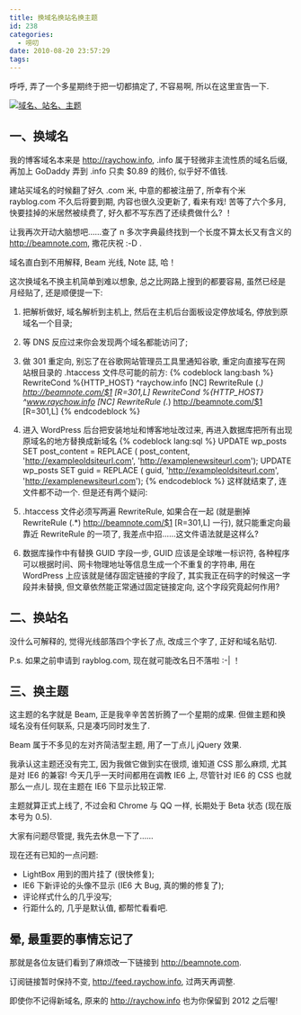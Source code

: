 ```yaml
---
title: 换域名换站名换主题
id: 238
categories:
  - 唠叨
date: 2010-08-20 23:57:29
tags:
---
```


呼呼, 弄了一个多星期终于把一切都搞定了, 不容易啊, 所以在这里宣告一下.

[![域名、站名、主题](//img.beamnote.com/2010/domain-name-theme.png)](//img.beamnote.com/2010/domain-name-theme.png)<!-- more -->

## 一、换域名

我的博客域名本来是 http://raychow.info, .info 属于轻微非主流性质的域名后缀, 再加上 GoDaddy 弄到 .info 只卖 $0.89 的贱价, 似乎好不值钱.

建站买域名的时候翻了好久 .com 米, 中意的都被注册了, 所幸有个米 rayblog.com 不久后将要到期, 内容也很久没更新了, 看来有戏\! 苦等了六个多月, 快要挂掉的米居然被续费了, 好久都不写东西了还续费做什么? ！

让我再次开动大脑想吧……查了 n 多次字典最终找到一个长度不算太长又有含义的 http://beamnote.com, 撒花庆祝 :-D .

域名直白到不用解释, Beam 光线, Note 誌, 哈！

这次换域名不换主机简单到难以想象, 总之比网路上搜到的都要容易, 虽然已经是月经贴了, 还是顺便提一下:

1. 把解析做好, 域名解析到主机上, 然后在主机后台面板设定停放域名, 停放到原域名一个目录;
2. 等 DNS 反应过来你会发现两个域名都能访问了;
3. 做 301 重定向, 别忘了在谷歌网站管理员工具里通知谷歌, 重定向直接写在网站根目录的 .htaccess 文件尽可能的前方:
{% codeblock lang:bash %}
RewriteCond %{HTTP_HOST} ^raychow.info [NC]
RewriteRule (.*) http://beamnote.com/$1 [R=301,L]
RewriteCond %{HTTP_HOST} ^www.raychow.info [NC]
RewriteRule (.*) http://beamnote.com/$1 [R=301,L]
{% endcodeblock %}

4. 进入 WordPress 后台把安装地址和博客地址改过来, 再进入数据库把所有出现原域名的地方替换成新域名
{% codeblock lang:sql %}
UPDATE wp_posts SET post_content = REPLACE (
    post_content,
    'http://exampleoldsiteurl.com',
    'http://examplenewsiteurl.com');
UPDATE wp_posts SET guid = REPLACE (
    guid,
    'http://exampleoldsiteurl.com',
    'http://examplenewsiteurl.com');
{% endcodeblock %}
这样就结束了, 连文件都不动一个. 但是还有两个疑问:

1. .htaccess 文件必须写两遍 RewriteRule, 如果合在一起 (就是删掉 RewriteRule (.*) http://beamnote.com/$1 [R=301,L] 一行), 就只能重定向最靠近 RewriteRule 的一项了, 我差点中招……这文件语法就是这样么?
2. 数据库操作中有替换 GUID 字段一步, GUID 应该是全球唯一标识符, 各种程序可以根据时间、网卡物理地址等信息生成一个不重复的字符串, 用在 WordPress 上应该就是储存固定链接的字段了, 其实我正在码字的时候这一字段并未替换, 但文章依然能正常通过固定链接定向, 这个字段究竟起何作用?

## 二、换站名

没什么可解释的, 觉得光线部落四个字长了点, 改成三个字了, 正好和域名贴切.

P.s. 如果之前申请到 rayblog.com, 现在就可能改名日不落啦 :-| ！

## 三、换主题

这主题的名字就是 Beam, 正是我辛辛苦苦折腾了一个星期的成果. 但做主题和换域名没有任何联系, 只是凑巧同时发生了.

Beam 属于不多见的左对齐简洁型主题, 用了一丁点儿 jQuery 效果.

我承认这主题还没有完工, 因为我做它做到实在很烦, 谁知道 CSS 那么麻烦, 尤其是对 IE6 的兼容\! 今天几乎一天时间都用在调教 IE6 上, 尽管针对 IE6 的 CSS 也就那么一点儿. 现在主题在 IE6 下显示比较正常.

主题就算正式上线了, 不过会和 Chrome 与 QQ 一样, 长期处于 Beta 状态 (现在版本号为 0.5).

大家有问题尽管提, 我先去休息一下了……

现在还有已知的一点问题:

* LightBox 用到的图片挂了 (很快修复);
* IE6 下新评论的头像不显示 (IE6 大 Bug, 真的懒的修复了);
* 评论样式什么的几乎没写;
* 行距什么的, 几乎是默认值, 都帮忙看看吧.

## 晕, 最重要的事情忘记了

那就是各位友链们看到了麻烦改一下链接到 http://beamnote.com.

订阅链接暂时保持不变, http://feed.raychow.info, 过两天再调整.

即使你不记得新域名, 原来的 http://raychow.info 也为你保留到 2012 之后喔\!
